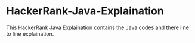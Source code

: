# HackerRank-Java-Explaination
This HackerRank Java Explaination contains the Java codes and there line to line explaination.
